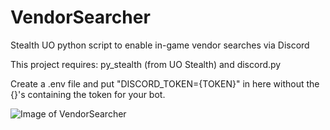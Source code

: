 # VendorSearcher
Stealth UO python script to enable in-game vendor searches via Discord

This project requires: py_stealth (from UO Stealth) and discord.py

Create a .env file and put "DISCORD_TOKEN={TOKEN}" in here without the {}'s containing the token for your bot.

![Image of VendorSearcher](https://i.imgur.com/DGMb5wY.png)
